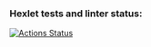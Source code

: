 ### Hexlet tests and linter status:
[![Actions Status](https://github.com/NikitaSukharev/python-project-49/actions/workflows/hexlet-check.yml/badge.svg)](https://github.com/NikitaSukharev/python-project-49/actions)